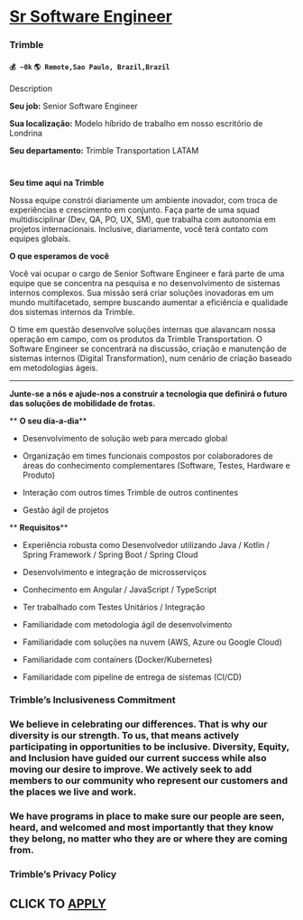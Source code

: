 # [Sr Software Engineer](https://www.remotewlb.com/apply/sr-software-engineer-75713)  
### Trimble  
#### `💰 ~0k` `🌎 Remote,Sao Paulo, Brazil,Brazil`  

Description

**Seu job:** Senior Software Engineer

 **Sua localização:** Modelo híbrido de trabalho em nosso escritório de Londrina

 **Seu departamento:** Trimble Transportation LATAM

#

 **Seu time aqui na Trimble**

Nossa equipe constrói diariamente um ambiente inovador, com troca de experiências e crescimento em conjunto. Faça parte de uma squad multidisciplinar (Dev, QA, PO, UX, SM), que trabalha com autonomia em projetos internacionais. Inclusive, diariamente, você terá contato com equipes globais.

 **O que esperamos de você**

Você vai ocupar o cargo de Senior Software Engineer e fará parte de uma equipe que se concentra na pesquisa e no desenvolvimento de sistemas internos complexos. Sua missão será criar soluções inovadoras em um mundo multifacetado, sempre buscando aumentar a eficiência e qualidade dos sistemas internos da Trimble.

O time em questão desenvolve soluções internas que alavancam nossa operação em campo, com os produtos da Trimble Transportation. O Software Engineer se concentrará na discussão, criação e manutenção de sistemas internos (Digital Transformation), num cenário de criação baseado em metodologias ágeis.

 ****

**Junte-se a nós e ajude-nos a construir a tecnologia que definirá o futuro das soluções de mobilidade de frotas.**

 ** **O seu dia-a-dia****

  * Desenvolvimento de solução web para mercado global

  * Organização em times funcionais compostos por colaboradores de áreas do conhecimento complementares (Software, Testes, Hardware e Produto)

  * Interação com outros times Trimble de outros continentes

  * Gestão ágil de projetos

 ** **Requisitos****

  * Experiência robusta como Desenvolvedor utilizando Java / Kotlin / Spring Framework / Spring Boot / Spring Cloud

  * Desenvolvimento e integração de microsserviços

  * Conhecimento em Angular / JavaScript / TypeScript

  * Ter trabalhado com Testes Unitários / Integração

  * Familiaridade com metodologia ágil de desenvolvimento

  * Familiaridade com soluções na nuvem (AWS, Azure ou Google Cloud)

  * Familiaridade com containers (Docker/Kubernetes)

  * Familiaridade com pipeline de entrega de sistemas (CI/CD)

###  **Trimble’s Inclusiveness Commitment**

###  **We believe in celebrating our differences. That is why our diversity is our strength. To us, that means actively participating in opportunities to be inclusive. Diversity, Equity, and Inclusion have guided our current success while also moving our desire to improve. We actively seek to add members to our community who represent our customers and the places we live and work.**

###  **We have programs in place to make sure our people are seen, heard, and welcomed and most importantly that they know they belong, no matter who they are or where they are coming from.**

###  **Trimble’s Privacy Policy**

  
## CLICK TO [APPLY](https://www.remotewlb.com/apply/sr-software-engineer-75713)

